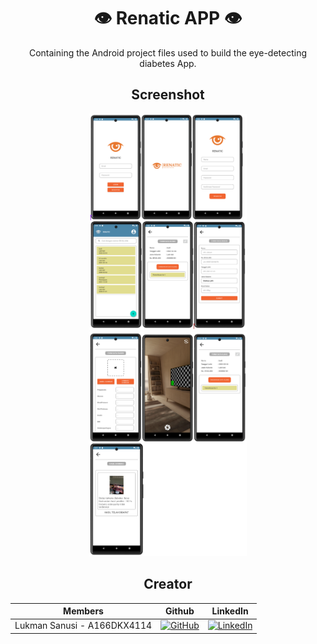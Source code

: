 
<div align="center">

  <h1>👁️ Renatic APP 👁️</h1>
  
  Containing the Android project files used to build the eye-detecting diabetes App.

  ## Screenshot

  <img width="50%" src=".assets/ss1.png">
  <img width="50%" src=".assets/ss2.png">


  ## Creator
| Members                                  | Github                                                                                                                                           | LinkedIn                                                                                                                                                                         |
| ---------------------------------------  | ------------------------------------------------------------------------------------------------------------------------------------------------ | ------------------------------------------------------------------------------------------------------------------------------------------------------------------------ |
| Lukman Sanusi - A166DKX4114              | [![GitHub](https://img.shields.io/badge/github-%23121011.svg?style=for-the-badge&logo=github&logoColor=white)](https://github.com/lckmnzans)     | [![LinkedIn](https://img.shields.io/badge/linkedin-%230077B5.svg?style=for-the-badge&logo=linkedin&logoColor=white)](https://www.linkedin.com/in/lukman-sanusi-35b168176/)  |


</div>
